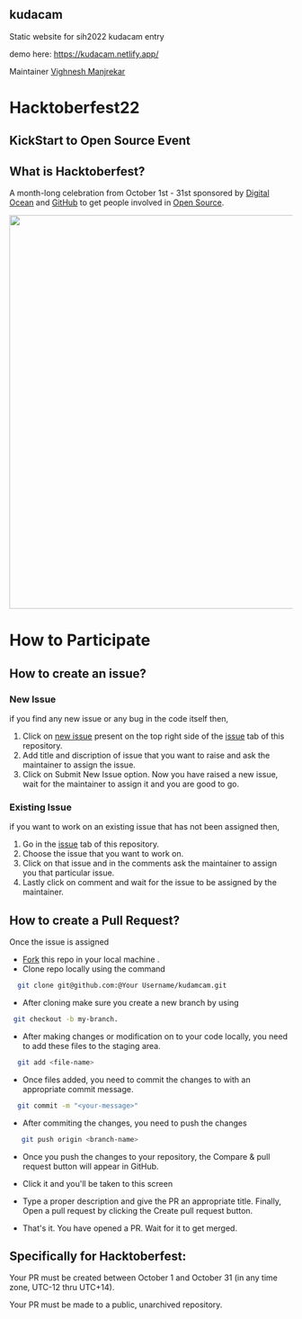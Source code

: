 ## kudacam

Static website for sih2022 kudacam entry

demo here:
https://kudacam.netlify.app/


Maintainer 
[Vighnesh Manjrekar](https://github.com/VighneshManjrekar)

# Hacktoberfest22
## KickStart to Open Source Event 

## What is Hacktoberfest?
A month-long celebration from October 1st - 31st sponsored by [Digital Ocean](https://hacktoberfest.digitalocean.com/) and [GitHub](https://github.com/blog/2433-celebrate-open-source-this-october-with-hacktoberfest) to get people involved in [Open Source](https://github.com/open-source).


<img src="https://res.cloudinary.com/practicaldev/image/fetch/s--lGJu31oG--/c_imagga_scale,f_auto,fl_progressive,h_900,q_auto,w_1600/https://dev-to-uploads.s3.amazonaws.com/uploads/articles/ymlmr15l83rrjq8natft.jpg" width="700">

# How to Participate

## How to create an issue?

### New Issue

if you find any new issue or any bug in the code itself then,
1. Click on  [new issue](https://github.com/CSI-CATT-DMCE/kudamcam/issues/new/choose) present on the top right side of the [issue](https://github.com/CSI-CATT-DMCE/kudamcam/issues) tab of this repository.
2. Add title and discription of issue that you want to raise and ask the maintainer to assign the issue.
3. Click on Submit New Issue option.
Now you have raised a new issue, wait for the maintainer to assign it and you are good to go.

### Existing Issue

if you want to work on an existing issue that has not been assigned then,

 1. Go in the  [issue](https://github.com/CSI-CATT-DMCE/kudamcam/issues) tab of this repository.
 2. Choose the issue that you want to work on.
 3. Click on that issue and in the comments ask the maintainer to assign you that particular issue.
 4. Lastly click on comment and wait for the issue to be assigned by the maintainer.
 

## How to create a Pull Request?
 
 
 Once the issue is assigned
* [Fork](https://github.com/CSI-CATT-DMCE/kudamcam/fork) this repo in your local machine .
* Clone repo locally using the command
```bash
  git clone git@github.com:@Your Username/kudamcam.git
```
* After cloning make sure you create a new branch by using
```bash
 git checkout -b my-branch.
```
 
 * After making changes or modification on to your code locally, you need to add these files to the staging area.
```bash
  git add <file-name>
```
 * Once files added, you need to commit the changes to with an appropriate commit message.
```bash
  git commit -m "<your-message>"
```
 * After commiting the changes, you need to push the changes
```bash
   git push origin <branch-name>
```
 * Once you push the changes to your repository, the Compare & pull request button will appear in GitHub.

 * Click it and you'll be taken to this screen

 * Type a proper description and give the PR an appropriate title. Finally, Open a pull request by clicking the Create pull request button.

 * That's it. You have opened a PR. Wait for it to get merged.

## Specifically for Hacktoberfest:

  Your PR must be created between October 1 and October 31 (in any time zone, UTC-12 thru UTC+14).
 
  Your PR must be made to a public, unarchived repository.
